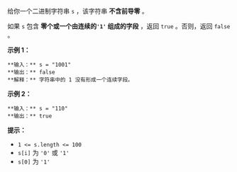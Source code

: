 给你一个二进制字符串 `s` ，该字符串 **不含前导零** 。

如果 `s` 包含 **零个或一个由连续的`'1'` 组成的字段** ，返回 `true`​​​ 。否则，返回 `false` 。



**示例 1：**

    
    
    **输入：** s = "1001"
    **输出：** false
    **解释：** 字符串中的 1 没有形成一个连续字段。
    

**示例 2：**

    
    
    **输入：** s = "110"
    **输出：** true



**提示：**

  * `1 <= s.length <= 100`
  * `s[i]`​​​​ 为 `'0'` 或 `'1'`
  * `s[0]` 为 `'1'`

